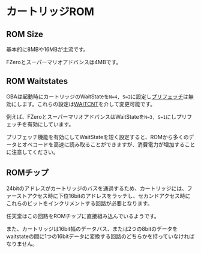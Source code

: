 # カートリッジROM

## ROM Size

基本的に8MBや16MBが主流です。

FZeroとスーパーマリオアドバンスは4MBです。

## ROM Waitstates

GBAは起動時にカートリッジのWaitStateを`N=4, S=2`に設定し[プリフェッチ](./prefetch.md)は無効にします。これらの設定は[WAITCNT](../system.md#0x0400_0204---waitcnt---waitstate制御レジスタ-rw)を介して変更可能です。

例えば、FZeroとスーパーマリオアドバンスはWaitStateを`N=3, S=1`にしプリフェッチを有効にしています。

プリフェッチ機能を有効にしてWaitStateを短く設定すると、ROMから多くのデータとオペコードを高速に読み取ることができますが、消費電力が増加することに注意してください。

## ROMチップ

24bitのアドレスがカートリッジのバスを通過するため、カートリッジには、ファーストアクセス時に下位16bitのアドレスをラッチし、セカンドアクセス時にこれらのビットをインクリメントする回路が必要となります。

任天堂はこの回路をROMチップに直接組み込んでいるようです。

また、カートリッジは16bit幅のデータバス、または2つの8bitのデータをwaitstateの間に1つの16bitデータに変換する回路のどちらかを持っていなければなりません。
